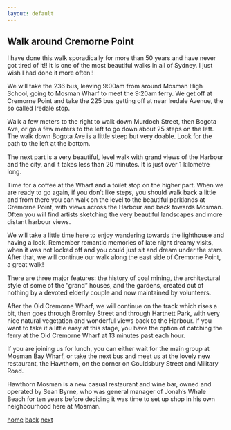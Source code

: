 ```yaml
---
layout: default
---
```


## Walk around Cremorne Point

I have done this walk sporadically for more than 50 years and have never got tired of it!! It is one of the most beautiful walks in all of Sydney. I just wish I had done it more often!!


We will take the 236 bus, leaving 9:00am from around Mosman High School, going to Mosman Wharf to meet the 9:20am ferry. We get off at Cremorne Point and take the 225 bus getting off at near Iredale Avenue, the so called Iredale stop. 


Walk a few meters to the right to walk down Murdoch Street, then Bogota Ave, or go a few meters to the left to go down about 25 steps on the left. The walk down Bogota Ave is a little steep but very doable. Look for the path to the left at the bottom. 


The next part is a very beautiful, level walk with grand views of the Harbour and the city, and it takes less than 20 minutes. It is just over 1 kilometre long. 


Time for a coffee at the Wharf and a toilet stop on the higher part.  When we are ready to go again, if you don’t like steps, you should walk back a little and from there you can walk on the level to the beautiful parklands at Cremorne Point, with views across the Harbour and back towards Mosman. Often you will find artists sketching the very beautiful landscapes and more distant harbour views.


We will take a little time here to enjoy wandering towards the lighthouse and having a look. Remember romantic memories of late night dreamy visits, when it was not locked off and you could just sit and dream under the stars. After that, we will continue our walk along the east side of Cremorne Point, a great walk!


There are three major features: the history of coal mining, the architectural style of some of the ”grand” houses, and the gardens, created out of nothing by a devoted elderly couple and now maintained by volunteers.


After the Old Cremorne Wharf, we will continue on the track which rises a bit, then goes through Bromley Street and through Hartnett Park, with very nice natural vegetation and wonderful views back to the Harbour. If you want to take it a little easy at this stage, you have the option of catching the ferry at the Old Cremorne Wharf at 13 minutes past each hour. 


If you are joining us for lunch, you can either wait for the main group at Mosman Bay Wharf, or take the next bus and meet us at the lovely new restaurant, the Hawthorn, on the corner on Gouldsbury Street and Military Road.


Hawthorn Mosman is a new casual restaurant and wine bar, owned and operated by Sean Byrne, who was general manager of Jonah’s Whale Beach for ten years before deciding it was time to set up shop in his own neighbourhood here at Mosman.


[home](../index.md)       <a href="#" onclick="history.go(-1)">back</a>   [next](./manly_foreshore.md)





